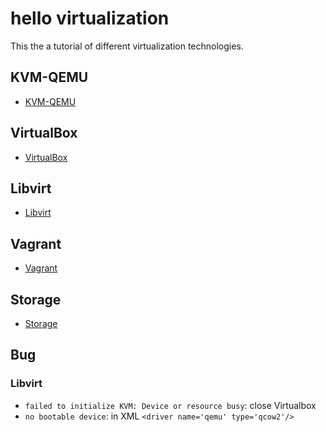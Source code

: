 # hello virtualization
This the a tutorial of different virtualization technologies.
 
## KVM-QEMU
- [KVM-QEMU](kvm-qemu/kvm-qemu.md)

## VirtualBox
- [VirtualBox](virtualbox/README.md)

## Libvirt
- [Libvirt](libvirt/libvirt.md)

## Vagrant
- [Vagrant](vagrant/README.md)

## Storage
- [Storage](storage/README.md)

## Bug
### Libvirt
- `failed to initialize KVM: Device or resource busy`: close Virtualbox
- `no bootable device`: in XML `<driver name='qemu' type='qcow2'/>`

